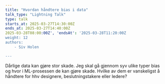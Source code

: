 ```yaml
---
title: "Hvordan håndtere bias i data"
talk_type: "Lightning Talk"
type: talk
starts_at: 2025-03-27T14:30:00Z
ends_at: 2025-03-27T14:40:00Z
2025-03-28T08:00:00Z', 'endsAt': '2025-03-28T11:20:00Z
weight: 12
authors:
    - Siv Holen

---
```

Dårlige data kan gjøre stor skade. Jeg skal gå gjennom syv ulike typer bias og hvor i ML-prosessen de kan gjøre skade. Hvilke av dem er vanskeligst å håndtere for hhv designere, beslutningstakere eller ledere?
